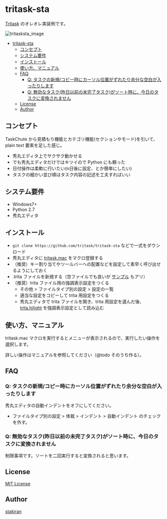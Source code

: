 # tritask-sta
[Tritask](https://github.com/tritask/tritask-spec) のオレオレ実装例です。

![tritasksta_image](https://user-images.githubusercontent.com/23325839/28743090-32fc207c-747c-11e7-81f3-6a9764bffb43.jpg)

<!-- toc -->
- [tritask-sta](#tritask-sta)
  - [コンセプト](#コンセプト)
  - [システム要件](#システム要件)
  - [インストール](#インストール)
  - [使い方、マニュアル](#使い方マニュアル)
  - [FAQ](#faq)
    - [Q: タスクの新規/コピー時にカーソル位置がずれたり余分な空白が入ったりします](#q-タスクの新規コピー時にカーソル位置がずれたり余分な空白が入ったりします)
    - [Q: 無効なタスク(昨日以前の未完了タスク)がソート時に、今日のタスクに変換されません](#q-無効なタスク昨日以前の未完了タスクがソート時に今日のタスクに変換されません)
  - [License](#license)
  - [Author](#author)

## コンセプト
TaskChute から見積もり機能とカテゴリ機能(セクションやモード)を引いて、plain text 要素を足した感じ。

- 秀丸エディタ上でサクサク動かせる
- でも秀丸エディタだけではキツイので Python にも頼った
- 日付操作は柔軟に行いたい(n日後に設定、とか簡単にしたい)
- タスクの細かい並び順はタスク内容の記述を工夫すればいい

## システム要件
- Windows7+
- Python 2.7
- 秀丸エディタ

## インストール
- `git clone https://github.com/tritask/tritask-sta` などで一式をダウンロード
- 秀丸エディタに [tritask.mac](tritask.mac) をマクロ登録する
- （推奨）キー割り当てやツールバーへの配置などを設定して素早く呼び出せるようにしておく
- .trita ファイルを新規する（空ファイルでも良いが [サンプル](sample.trita) もアリ）
- （推奨）trita ファイル用の強調表示設定をつくる
  - その他 > ファイルタイプ別の設定 > 設定の一覧
  - 適当な設定をコピーして trita 用設定をつくる
  - 秀丸エディタで trita ファイルを開き、trita 用設定を選んだ後、[trita.hilight](trita.hilight) を強調表示設定として読み込む

## 使い方、マニュアル
tritask.mac マクロを実行するとメニューが表示されるので、実行したい操作を選択します。

詳しい操作はマニュアルを参照してください（@todo そのうち作る）。

## FAQ

### Q: タスクの新規/コピー時にカーソル位置がずれたり余分な空白が入ったりします
秀丸エディタの自動インデントをオフにしてください。

- ファイルタイプ別の設定 > 体裁 > インデント > 自動インデント のチェックを外す。

### Q: 無効なタスク(昨日以前の未完了タスク)がソート時に、今日のタスクに変換されません
制限事項です。ソートを二回実行すると変換されると思います。

## License
[MIT License](LICENSE)

## Author
[stakiran](https://github.com/stakiran)

